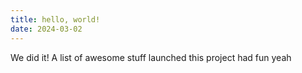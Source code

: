 ```yaml
---
title: hello, world!
date: 2024-03-02
---
```


We did it!
A list of awesome stuff
launched this project
had fun
yeah
